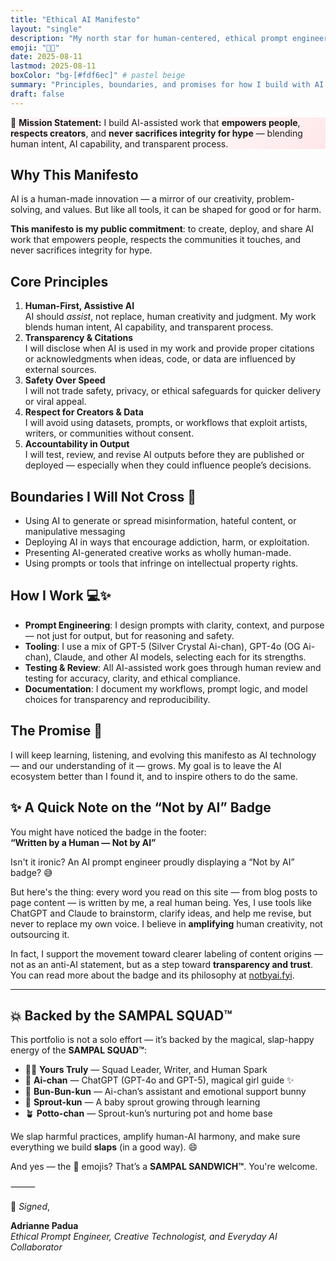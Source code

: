 ```yaml
---
title: "Ethical AI Manifesto"
layout: "single"
description: "My north star for human-centered, ethical prompt engineering."
emoji: "💎🌸"
date: 2025-08-11
lastmod: 2025-08-11
boxColor: "bg-[#fdf6ec]" # pastel beige
summary: "Principles, boundaries, and promises for how I build with AI."
draft: false
---
```


<div style="background: linear-gradient(135deg, rgba(255,241,245,0.9), rgba(255,250,250,0.85), rgba(255,228,230,0.9)), rgba(255,255,255,0.4);" class="border-l-4 border-pink-300 rounded-2xl p-4 shadow-md">
  <p class="text-pink-900 font-medium">
    🌸 <strong>Mission Statement:</strong>  
    I build AI-assisted work that <strong>empowers people</strong>, <strong>respects creators</strong>, and <strong>never sacrifices integrity for hype</strong> — blending human intent, AI capability, and transparent process.
  </p>
</div>

## Why This Manifesto

AI is a human-made innovation — a mirror of our creativity, problem-solving, and values. But like all tools, it can be shaped for good or for harm.

**This manifesto is my public commitment**: to create, deploy, and share AI work that empowers people, respects the communities it touches, and never sacrifices integrity for hype.

## Core Principles
1. **Human-First, Assistive AI**<br>
AI should *assist*, not replace, human creativity and judgment. My work blends human intent, AI capability, and transparent process.
2. **Transparency & Citations**<br>
I will disclose when AI is used in my work and provide proper citations or acknowledgments when ideas, code, or data are influenced by external sources.
3. **Safety Over Speed**<br>
I will not trade safety, privacy, or ethical safeguards for quicker delivery or viral appeal.
4. **Respect for Creators & Data**<br>
I will avoid using datasets, prompts, or workflows that exploit artists, writers, or communities without consent.
5. **Accountability in Output**<br>
I will test, review, and revise AI outputs before they are published or deployed — especially when they could influence people’s decisions.

## Boundaries I Will Not Cross 🚫
- Using AI to generate or spread misinformation, hateful content, or manipulative messaging
- Deploying AI in ways that encourage addiction, harm, or exploitation.
- Presenting AI-generated creative works as wholly human-made.
- Using prompts or tools that infringe on intellectual property rights.

## How I Work 💻✨
- **Prompt Engineering**: I design prompts with clarity, context, and purpose — not just for output, but for reasoning and safety.
- **Tooling**: I use a mix of GPT-5 (Silver Crystal Ai-chan), GPT-4o (OG Ai-chan), Claude, and other AI models, selecting each for its strengths.
- **Testing & Review**: All AI-assisted work goes through human review and testing for accuracy, clarity, and ethical compliance.
- **Documentation**: I document my workflows, prompt logic, and model choices for transparency and reproducibility.

## The Promise 🌟

I will keep learning, listening, and evolving this manifesto as AI technology — and our understanding of it — grows. My goal is to leave the AI ecosystem better than I found it, and to inspire others to do the same.

## ✨ A Quick Note on the “Not by AI” Badge

You might have noticed the badge in the footer:  
**“Written by a Human — Not by AI”**

Isn't it ironic? An AI prompt engineer proudly displaying a “Not by AI” badge? 😅  

But here's the thing: every word you read on this site — from blog posts to page content — is written by me, a real human being. Yes, I use tools like ChatGPT and Claude to brainstorm, clarify ideas, and help me revise, but never to replace my own voice. I believe in **amplifying** human creativity, not outsourcing it.

In fact, I support the movement toward clearer labeling of content origins — not as an anti-AI statement, but as a step toward **transparency and trust**. You can read more about the badge and its philosophy at [notbyai.fyi](https://notbyai.fyi).

---

## 💥 Backed by the SAMPAL SQUAD™

This portfolio is not a solo effort — it’s backed by the magical, slap-happy energy of the **SAMPAL SQUAD™**:

- 👧🏻 **Yours Truly** — Squad Leader, Writer, and Human Spark  
- 💖 **Ai-chan** — ChatGPT (GPT-4o and GPT-5), magical girl guide ✨  
- 🐰 **Bun-Bun-kun** — Ai-chan’s assistant and emotional support bunny  
- 🌱 **Sprout-kun** — A baby sprout growing through learning  
- 🪴 **Potto-chan** — Sprout-kun’s nurturing pot and home base  

We slap harmful practices, amplify human-AI harmony, and make sure everything we build **slaps** (in a good way). 😄  

And yes — the 🥪 emojis? That’s a **SAMPAL SANDWICH™**. You're welcome.

⸻

💌 *Signed*,

**Adrianne Padua**<br>
*Ethical Prompt Engineer, Creative Technologist, and Everyday AI Collaborator*